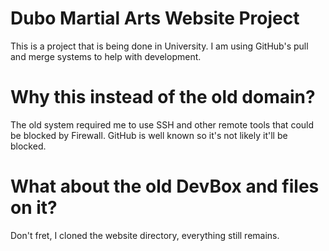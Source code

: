 # Dubo Martial Arts Website Project
This is a project that is being done in University. I am using GitHub's pull and merge systems to help with development.

# Why this instead of the old domain?
The old system required me to use SSH and other remote tools that could be blocked by Firewall. GitHub is well known so it's not likely it'll be blocked.

# What about the old DevBox and files on it?
Don't fret, I cloned the website directory, everything still remains.

